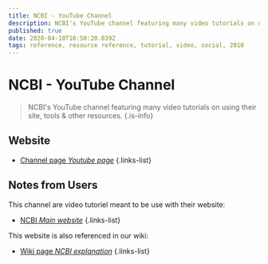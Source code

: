 ```yaml
---
title: NCBI - YouTube Channel
description: NCBI's YouTube channel featuring many video tutorials on using their site, tools & other resources.
published: true
date: 2020-04-10T16:50:20.039Z
tags: reference, resource reference, tutorial, video, social, 2010
---
```


# NCBI - YouTube Channel

> NCBI's YouTube channel featuring many video tutorials on using their site, tools & other resources.
{.is-info}

## Website

- [Channel page *Youtube page*](https://www.youtube.com/user/NCBINLM)
{.links-list}

## Notes from Users
This channel are video tutoriel meant to be use with their website:
- [NCBI *Main website*](https://www.ncbi.nlm.nih.gov/)
{.links-list}

This website is also referenced in our wiki:
- [Wiki page *NCBI explanation*](https://vdclab-wiki.herokuapp.com/NCBI/)
{.links-list}